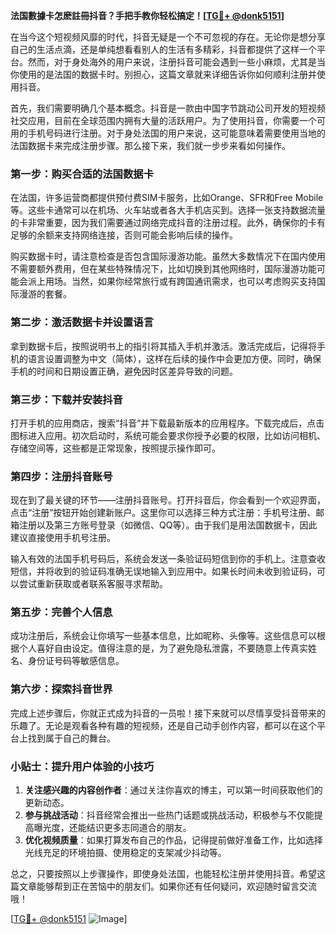 **法国數據卡怎麽註冊抖音？手把手教你轻松搞定！[[TG💪+ @donk5151](https://t.me/s/donk5151)]**

在当今这个短视频风靡的时代，抖音无疑是一个不可忽视的存在。无论你是想分享自己的生活点滴，还是单纯想看看别人的生活有多精彩，抖音都提供了这样一个平台。然而，对于身处海外的用户来说，注册抖音可能会遇到一些小麻烦，尤其是当你使用的是法国的数据卡时。别担心，这篇文章就来详细告诉你如何顺利注册并使用抖音。

首先，我们需要明确几个基本概念。抖音是一款由中国字节跳动公司开发的短视频社交应用，目前在全球范围内拥有大量的活跃用户。为了使用抖音，你需要一个可用的手机号码进行注册。对于身处法国的用户来说，这可能意味着需要使用当地的法国数据卡来完成注册步骤。那么接下来，我们就一步步来看如何操作。

### 第一步：购买合适的法国数据卡

在法国，许多运营商都提供预付费SIM卡服务，比如Orange、SFR和Free Mobile等。这些卡通常可以在机场、火车站或者各大手机店买到。选择一张支持数据流量的卡非常重要，因为我们需要通过网络完成抖音的注册过程。此外，确保你的卡有足够的余额来支持网络连接，否则可能会影响后续的操作。

购买数据卡时，请注意检查是否包含国际漫游功能。虽然大多数情况下在国内使用不需要额外费用，但在某些特殊情况下，比如切换到其他网络时，国际漫游功能可能会派上用场。当然，如果你经常旅行或有跨国通讯需求，也可以考虑购买支持国际漫游的套餐。

### 第二步：激活数据卡并设置语言

拿到数据卡后，按照说明书上的指引将其插入手机并激活。激活完成后，记得将手机的语言设置调整为中文（简体），这样在后续的操作中会更加方便。同时，确保手机的时间和日期设置正确，避免因时区差异导致的问题。

### 第三步：下载并安装抖音

打开手机的应用商店，搜索“抖音”并下载最新版本的应用程序。下载完成后，点击图标进入应用。初次启动时，系统可能会要求你授予必要的权限，比如访问相机、存储空间等，这些都是正常现象，按照提示操作即可。

### 第四步：注册抖音账号

现在到了最关键的环节——注册抖音账号。打开抖音后，你会看到一个欢迎界面，点击“注册”按钮开始创建新账户。这里你可以选择三种方式注册：手机号注册、邮箱注册以及第三方账号登录（如微信、QQ等）。由于我们是用法国数据卡，因此建议直接使用手机号注册。

输入有效的法国手机号码后，系统会发送一条验证码短信到你的手机上。注意查收短信，并将收到的验证码准确无误地输入到应用中。如果长时间未收到验证码，可以尝试重新获取或者联系客服寻求帮助。

### 第五步：完善个人信息

成功注册后，系统会让你填写一些基本信息，比如昵称、头像等。这些信息可以根据个人喜好自由设定。值得注意的是，为了避免隐私泄露，不要随意上传真实姓名、身份证号码等敏感信息。

### 第六步：探索抖音世界

完成上述步骤后，你就正式成为抖音的一员啦！接下来就可以尽情享受抖音带来的乐趣了。无论是观看各种有趣的短视频，还是自己动手创作内容，都可以在这个平台上找到属于自己的舞台。

### 小贴士：提升用户体验的小技巧

1. **关注感兴趣的内容创作者**：通过关注你喜欢的博主，可以第一时间获取他们的更新动态。
2. **参与挑战活动**：抖音经常会推出一些热门话题或挑战活动，积极参与不仅能提高曝光度，还能结识更多志同道合的朋友。
3. **优化视频质量**：如果打算发布自己的作品，记得提前做好准备工作，比如选择光线充足的环境拍摄、使用稳定的支架减少抖动等。

总之，只要按照以上步骤操作，即使身处法国，也能轻松注册并使用抖音。希望这篇文章能够帮到正在苦恼中的朋友们。如果你还有任何疑问，欢迎随时留言交流哦！

[[TG💪+ @donk5151](https://t.me/s/donk5151) ![Image](https://i.postimg.cc/rwNCRYN7/Snipaste-2025-04-30-17-27-05.png)]